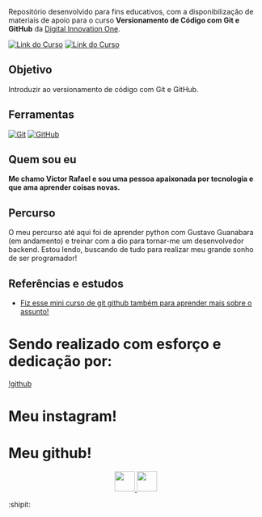Repositório desenvolvido para fins educativos, com a disponibilização de materiais de apoio para o curso **Versionamento de Código com Git e GitHub** da [Digital Innovation One](https://www.dio.me/).

[![Link do Curso](https://img.shields.io/badge/▶-000?style=for-the-badge&logo=movie&logoColor=E94D5F)](https://web.dio.me/course/versionamento-de-codigo-com-git-e-github/learning/f3cbaa66-efbd-4c25-842e-2069c188c066) 
[![Link do Curso](https://img.shields.io/badge/Acesse%20o%20Curso%20na%20Plataforma-E94D5F?style=for-the-badge)](https://web.dio.me/course/versionamento-de-codigo-com-git-e-github/learning/f3cbaa66-efbd-4c25-842e-2069c188c066) 

## Objetivo
Introduzir ao versionamento de código com Git e GitHub.

## Ferramentas
[![Git](https://img.shields.io/badge/Git-000?style=for-the-badge&logo=git&logoColor=E94D5F)](https://git-scm.com/doc) 
[![GitHub](https://img.shields.io/badge/GitHub-000?style=for-the-badge&logo=github&logoColor=30A3DC)](https://docs.github.com/)

## Quem sou eu



**Me chamo Victor Rafael e sou uma pessoa apaixonada por tecnologia e que ama aprender coisas novas.**

## Percurso
O meu percurso até aqui foi de aprender python com Gustavo Guanabara (em andamento) e treinar com a dio para tornar-me um desenvolvedor backend. Estou lendo, buscando de tudo para realizar meu grande sonho de ser programador!


## Referências e estudos

- [Fiz esse mini curso de git github também para aprender mais sobre o assunto!](https://www.youtube.com/watch?v=ts-H3W1uLMM)


# Sendo realizado com esforço e dedicação por: 

[!github](https://github.com/picassoneves)

# Meu instagram!
# Meu github!

  <p align="center">
  <a href="https://github.com/picassoneves" target="_blank">
    <img src="https://cdn-icons-png.flaticon.com/512/25/25231.png" width="40" />
  </a>
  <a href="https://instagram.com/picassoneves" target="_blank">
    <img src="https://cdn-icons-png.flaticon.com/512/2111/2111463.png" width="40" />
  </a>
</p>

 :shipit:
